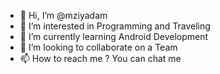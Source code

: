 - 👋 Hi, I’m @mziyadam
- 👀 I’m interested in Programming and Traveling
- 🌱 I’m currently learning Android Development
- 💞️ I’m looking to collaborate on a Team
- 📫 How to reach me ? You can chat me

<!---
mziyadam/mziyadam is a ✨ special ✨ repository because its `README.md` (this file) appears on your GitHub profile.
You can click the Preview link to take a look at your changes.
--->
